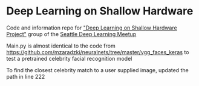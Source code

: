 # Deep Learning on Shallow Hardware

Code and information repo for ["Deep Learning on Shallow Hardware Project"](https://github.com/deepseattle/projects/blob/master/DeepLearningOnShallowHardware.md) group of the [Seattle Deep Learning Meetup](https://www.meetup.com/Seattle-Deep-Learning-Meetup/)


Main.py is almost identical to the code from https://github.com/mzaradzki/neuralnets/tree/master/vgg_faces_keras to test a pretrained celebrity facial recognition model

To find the closest celebrity match to a user supplied image, updated the path in line 222
